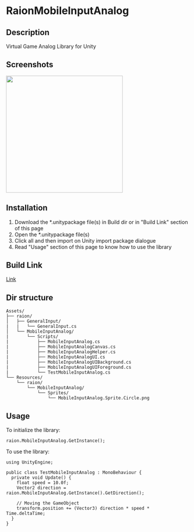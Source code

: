 # RaionMobileInputAnalog
  
## Description
Virtual Game Analog Library for Unity
  
## Screenshots
<img src="https://cdn.rawgit.com/jmsrsd/MobileInputAnalog/c25ccd89/Screenshots/Screenshot.00.jpg" height="320"/>

## Installation
1. Download the \*.unitypackage file(s) in Build dir or in "Build Link" section of this page
2. Open the \*.unitypackage file(s)
3. Click all and then import on Unity import package dialogue
4. Read "Usage" section of this page to know how to use the library

## Build Link
[Link](https://github.com/jmsrsd/MobileInputAnalog/raw/master/Build/Raion.MobileInputAnalog.unitypackage)
  
## Dir structure
```
Assets/
├── raion/  
│   ├── GeneralInput/  
|   |   └── GeneralInput.cs  
│   └── MobileInputAnalog/  
|       └── Scripts/  
|           ├── MobileInputAnalog.cs  
|           ├── MobileInputAnalogCanvas.cs  
|           ├── MobileInputAnalogHelper.cs  
|           ├── MobileInputAnalogUI.cs  
|           ├── MobileInputAnalogUIBackground.cs  
|           ├── MobileInputAnalogUIForeground.cs  
|           └── TestMobileInputAnalog.cs  
└── Resources/  
    └── raion/  
        └── MobileInputAnalog/  
            └── Sprites/  
                └── MobileInputAnalog.Sprite.Circle.png 
```
  
## Usage
To initialize the library:
```
raion.MobileInputAnalog.GetInstance();
```

To use the library:
```
using UnityEngine;

public class TestMobileInputAnalog : MonoBehaviour {
  private void Update() {
    float speed = 10.0f;
    Vector2 direction = raion.MobileInputAnalog.GetInstance().GetDirection();

    // Moving the GameObject
    transform.position += (Vector3) direction * speed * Time.deltaTime;
  }
}
```
